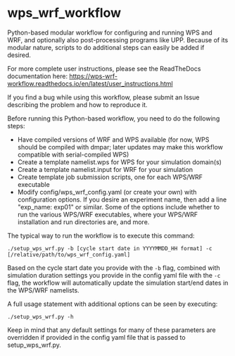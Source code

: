 # wps_wrf_workflow
Python-based modular workflow for configuring and running WPS and WRF, and optionally also post-processing programs like UPP. Because of its modular nature, scripts to do additional steps can easily be added if desired.

For more complete user instructions, please see the ReadTheDocs documentation here:
https://wps-wrf-workflow.readthedocs.io/en/latest/user_instructions.html

If you find a bug while using this workflow, please submit an Issue describing the problem and how to reproduce it.

Before running this Python-based workflow, you need to do the following steps:
 - Have compiled versions of WRF and WPS available (for now, WPS should be compiled with dmpar; later updates may make this workflow compatible with serial-compiled WPS)
 - Create a template namelist.wps for WPS for your simulation domain(s)
 - Create a template namelist.input for WRF for your simulation
 - Create template job submission scripts, one for each WPS/WRF executable
 - Modify config/wps_wrf_config.yaml (or create your own) with configuration options. If you desire an experiment name, then add a line "exp_name: exp01" or similar. Some of the options include whether to run the various WPS/WRF executables, where your WPS/WRF installation and run directories are, and more.

The typical way to run the workflow is to execute this command:
```
./setup_wps_wrf.py -b [cycle start date in YYYYMMDD_HH format] -c [/relative/path/to/wps_wrf_config.yaml]
```
Based on the cycle start date you provide with the `-b` flag, combined with simulation duration settings you provide in the config yaml file with the `-c` flag, the workflow will automatically update the simulation start/end dates in the WPS/WRF namelists. 

A full usage statement with additional options can be seen by executing:
```
./setup_wps_wrf.py -h
```
Keep in mind that any default settings for many of these parameters are overridden if provided in the config yaml file that is passed to setup_wps_wrf.py.